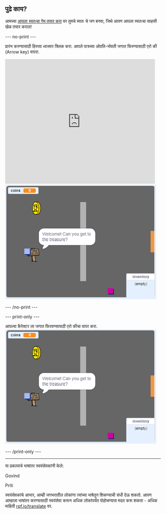 ## पुढे काय?

आमच्या [आपला स्वतःचा गेम तयार करा](https://projects.raspberrypi.org/mr-IN/projects/create-your-own-world?utm_source=pathway&utm_medium=whatnext&utm_campaign=projects) वर तुमचे स्वतः चे जग बनवा, जिथे आपण आपला स्वतःचा साहसी खेळ तयार कराल!

--- no-print ---

प्रारंभ करण्यासाठी हिरव्या ध्वजवर क्लिक करा. आपले पात्रच्या ओवति-भोवती जगात फिरण्यासाठी एरो की (Arrow key) वापरा.

<div class="scratch-preview">
  <iframe allowtransparency="true" width="485" height="402" src="https://scratch.mit.edu/projects/embed/258757783/?autostart=false" frameborder="0" scrolling="no"></iframe>
  <img src="images/create-showcase.png">
</div>

--- /no-print ---

--- print-only ---

आपल्या कैरेक्टर ला जगात फिरवण्सायाठी एरो कीचा वापर करा. ![showcase.png](images/create-showcase.png)

--- /print-only ---


***
या प्रकल्पाचे भाषांतर स्वयंसेवकांनी केले:

Govind

Priti

स्वयंसेवकांचे आभार, आम्ही जगभरातील लोकांना त्यांच्या भाषेतून शिकण्याची संधी देऊ शकतो. आपण आम्हाला भाषांतर करण्यासाठी स्वयंसेवा करून अधिक लोकांपर्यंत पोहोचण्यास मदत करू शकता - अधिक माहिती [rpf.io/translate](https://rpf.io/translate) वर.